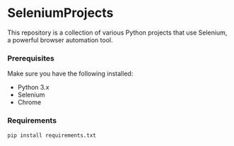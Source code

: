 # SeleniumProjects

This repository is a collection of various Python projects that use Selenium, a powerful browser automation tool.

### Prerequisites
Make sure you have the following installed:
- Python 3.x
- Selenium
- Chrome

### Requirements
```shell
pip install requirements.txt
```
